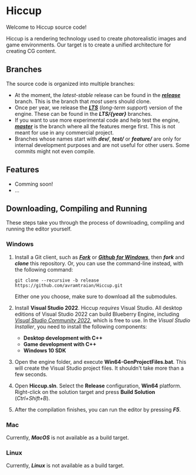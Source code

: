 # Hiccup

Welcome to Hiccup source code!

Hiccup is a rendering technology used to create photorealistic images and game environments. Our target is to create a unified architecture for creating CG content.

## Branches

The source code is organized into multiple branches:
*    At the moment, the *latest-stable* release can be found in the [***release***](https://github.com/avramtraian/Hiccup/tree/release) branch. This is the branch that *most* users should clone.
*    Once per year, we release the [***LTS***](https://github.com/avramtraian/Hiccup/tree/LTS/2022) (*long-term support*) version of the engine. These can be found in the ***LTS/{year}*** branches.
*    If you want to use more experimental code and help test the engine, [***master***](https://github.com/avramtraian/Hiccup/tree/master) is the branch where all the features merge first. This is not meant for use in any commercial project.
*    Branches whose names start with ***dev/***, ***test/*** or ***feature/*** are only for internal development purposes and are not useful for other users. Some commits might not even compile.

## Features

*    Comming soon!
*    ...

## Downloading, Compiling and Running
 
 These steps take you through the process of downloading, compiling and running the editor yourself.
 
### Windows
1.    Install a Git client, such as [***Fork***](https://git-fork.com/) or [***Github for Windows***](https://desktop.github.com/), then ***fork*** and ***clone*** this repository. Or, you can use the command-line instead, with the following command:
      
      ```
      git clone --recursive -b release https://github.com/avramtraian/Hiccup.git
      ```
      Either one you choose, make sure to download all the submodules.
      
2.    Install **Visual Studio 2022**. Hiccup *requires* Visual Studio. All desktop editions of Visual Studio 2022 can build Blueberry Engine, including [*Visual Studio Community 2022*](https://visualstudio.microsoft.com/vs/community/), which is free to use.
      In the *Visual Studio Installer*, you need to install the following components:
      * **Desktop development with C++**
      * **Game development with C++**
      * **Windows 10 SDK**
      
3.    Open the engine folder, and execute **Win64-GenProjectFiles.bat**. This will create the Visual Studio project files. It shouldn't take more than a few seconds.
4.    Open **Hiccup.sln**. Select the **Release** configuration, **Win64** platform. Right-click on the solution target and press **Build Solution** (*Ctrl+Shift+B*).
5.    After the compilation finishes, you can run the editor by pressing ***F5***.
### Mac
Currently, ***MacOS*** is not available as a build target.
### Linux
Currently, ***Linux*** is not available as a build target.